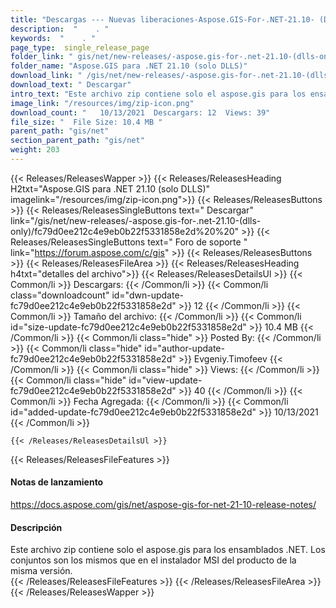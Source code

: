 ```yaml
---
title: "Descargas --- Nuevas liberaciones-Aspose.GIS-For-.NET-21.10- (Dlls-solo)." 
description:  "    . " 
keywords:  "    . " 
page_type:  single_release_page
folder_link: " gis/net/new-releases/-aspose.gis-for-.net-21.10-(dlls-only)/"
folder_name: "Aspose.GIS para .NET 21.10 (solo DLLS)"
download_link: " /gis/net/new-releases/-aspose.gis-for-.net-21.10-(dlls-only)/fc79d0ee212c4e9eb0b22f5331858e2d"
download_text: " Descargar"
intro_text: "Este archivo zip contiene solo el aspose.gis para los ensamblados .NET. Las asambleas a ..."
image_link: "/resources/img/zip-icon.png"
download_count: "   10/13/2021  Descargars: 12  Views: 39"
file_size: "  File Size: 10.4 MB "
parent_path: "gis/net"
section_parent_path: "gis/net"
weight: 203
---
```


{{< Releases/ReleasesWapper >}}
  {{< Releases/ReleasesHeading H2txt="Aspose.GIS para .NET 21.10 (solo DLLS)" imagelink="/resources/img/zip-icon.png">}}
  {{< Releases/ReleasesButtons >}}
    {{< Releases/ReleasesSingleButtons text=" Descargar" link="/gis/net/new-releases/-aspose.gis-for-.net-21.10-(dlls-only)/fc79d0ee212c4e9eb0b22f5331858e2d%20%20" >}}
    {{< Releases/ReleasesSingleButtons text=" Foro de soporte " link="https://forum.aspose.com/c/gis" >}}
  {{< Releases/ReleasesButtons >}}
  {{< Releases/ReleasesFileArea >}}
    {{< Releases/ReleasesHeading h4txt="detalles del archivo">}}
    {{< Releases/ReleasesDetailsUl >}}
            {{< Common/li  >}} Descargars: {{< /Common/li >}} 
      {{< Common/li class="downloadcount" id="dwn-update-fc79d0ee212c4e9eb0b22f5331858e2d" >}} 12 {{< /Common/li >}} 
      {{< Common/li  >}} Tamaño del archivo: {{< /Common/li >}} 
      {{< Common/li id="size-update-fc79d0ee212c4e9eb0b22f5331858e2d" >}} 10.4 MB {{< /Common/li >}} 
      {{< Common/li  class="hide" >}} Posted By: {{< /Common/li >}} 
      {{< Common/li class="hide" id="author-update-fc79d0ee212c4e9eb0b22f5331858e2d" >}} Evgeniy.Timofeev {{< /Common/li >}} 
      {{< Common/li class="hide"  >}} Views: {{< /Common/li >}} 
      {{< Common/li class="hide" id="view-update-fc79d0ee212c4e9eb0b22f5331858e2d" >}} 40 {{< /Common/li >}} 
      {{< Common/li  >}} Fecha Agregada: {{< /Common/li >}} 
      {{< Common/li id="added-update-fc79d0ee212c4e9eb0b22f5331858e2d" >}} 10/13/2021 {{< /Common/li >}} 

    {{< /Releases/ReleasesDetailsUl >}}

  {{< Releases/ReleasesFileFeatures >}}
      <h4>Notas de lanzamiento</h4><div><a href="https://docs.aspose.com/gis/net/aspose-gis-for-net-21-10-release-notes/">https://docs.aspose.com/gis/net/aspose-gis-for-net-21-10-release-notes/</a></div><h4>Descripción</h4><div class="HTMLDescription">Este archivo zip contiene solo el aspose.gis para los ensamblados .NET. Los conjuntos son los mismos que en el instalador MSI del producto de la misma versión.</div>
  {{< /Releases/ReleasesFileFeatures >}}
 {{< /Releases/ReleasesFileArea >}}
{{< /Releases/ReleasesWapper >}}


